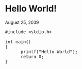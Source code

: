Hello World!
============
August 25, 2009

<pre>#include &lt;stdio.h&gt;

int main()
{
      printf("Hello World");
      return 0;
}</pre>
